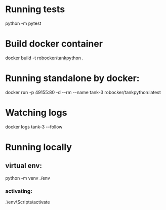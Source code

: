 # Running tests
python -m pytest

# Build docker container

docker build -t robocker/tankpython .

# Running standalone by docker:

docker run -p 49155:80 -d --rm --name tank-3 robocker/tankpython:latest

# Watching logs

docker logs tank-3 --follow

# Running locally

## virtual env:
python -m venv ./env

### activating:
.\env\Scripts\activate